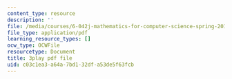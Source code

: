 ```yaml
---
content_type: resource
description: ''
file: /media/courses/6-042j-mathematics-for-computer-science-spring-2015/c03c1ea3a64a7bd132dfa53de5f63fcb_zcvsyL7GtH4.pdf
file_type: application/pdf
learning_resource_types: []
ocw_type: OCWFile
resourcetype: Document
title: 3play pdf file
uid: c03c1ea3-a64a-7bd1-32df-a53de5f63fcb
---
```

